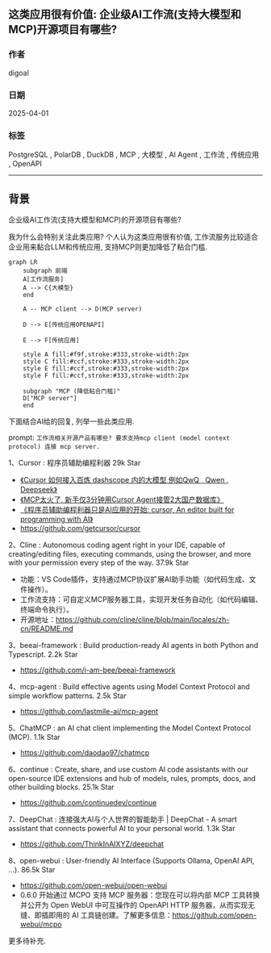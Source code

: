 ## 这类应用很有价值: 企业级AI工作流(支持大模型和MCP)开源项目有哪些?    
                
### 作者                
digoal                
                
### 日期                
2025-04-01               
                
### 标签                
PostgreSQL , PolarDB , DuckDB , MCP , 大模型 , AI Agent , 工作流 , 传统应用 , OpenAPI      
                
----                
                
## 背景    
企业级AI工作流(支持大模型和MCP)的开源项目有哪些?      
  
我为什么会特别关注此类应用? 个人认为这类应用很有价值, 工作流服务比较适合企业用来黏合LLM和传统应用, 支持MCP则更加降低了粘合门槛.    
  
```mermaid  
graph LR
    subgraph 前端
    A[工作流服务]
    A --> C{大模型}
    end

    A -- MCP client --> D(MCP server)

    D --> E[传统应用OPENAPI]

    E --> F[传统应用]

    style A fill:#f9f,stroke:#333,stroke-width:2px
    style C fill:#ccf,stroke:#333,stroke-width:2px
    style E fill:#ccf,stroke:#333,stroke-width:2px
    style F fill:#ccf,stroke:#333,stroke-width:2px

    subgraph "MCP (降低粘合门槛)"
    D["MCP server"]
    end
```  
  
下面结合AI给的回复, 列举一些此类应用.  
  
prompt: `工作流相关开源产品有哪些? 要求支持mcp client (model context protocol) 连接 mcp server.`     
  
  
1、Cursor : 程序员辅助编程利器 29k Star  
- [《Cursor 如何接入百炼 dashscope 内的大模型 例如QwQ , Qwen , Deepseek》](../202503/20250327_07.md)    
- [《MCP太火了, 新手仅3分钟用Cursor Agent接管2大国产数据库》](../202503/20250327_04.md)    
- [《程序员辅助编程利器只是AI应用的开始: cursor, An editor built for programming with AI》](../202303/20230320_01.md)    
- https://github.com/getcursor/cursor    
  
  
2、Cline : Autonomous coding agent right in your IDE, capable of creating/editing files, executing commands, using the browser, and more with your permission every step of the way. 37.9k Star   
- 功能：VS Code插件，支持通过MCP协议扩展AI助手功能（如代码生成、文件操作）。  
- 工作流支持：可自定义MCP服务器工具，实现开发任务自动化（如代码编辑、终端命令执行）。  
- 开源地址：https://github.com/cline/cline/blob/main/locales/zh-cn/README.md   
  
  
3、beeai-framework : Build production-ready AI agents in both Python and Typescript. 2.2k Star  
- https://github.com/i-am-bee/beeai-framework  
  
  
4、mcp-agent : Build effective agents using Model Context Protocol and simple workflow patterns. 2.5k Star  
- https://github.com/lastmile-ai/mcp-agent  
  
  
5、ChatMCP : an AI chat client implementing the Model Context Protocol (MCP). 1.1k Star  
- https://github.com/daodao97/chatmcp  
  
6、continue : Create, share, and use custom AI code assistants with our open-source IDE extensions and hub of models, rules, prompts, docs, and other building blocks. 25.1k Star   
- https://github.com/continuedev/continue  
  
  
7、DeepChat : 连接强大AI与个人世界的智能助手 | DeepChat - A smart assistant that connects powerful AI to your personal world. 1.3k Star  
- https://github.com/ThinkInAIXYZ/deepchat  
  
8、open-webui : User-friendly AI Interface (Supports Ollama, OpenAI API, ...). 86.5k Star  
- https://github.com/open-webui/open-webui   
- 0.6.0 开始通过 MCPO 支持 MCP 服务器：您现在可以将内部 MCP 工具转换并公开为 Open WebUI 中可互操作的 OpenAPI HTTP 服务器，从而实现无缝、即插即用的 AI 工具链创建。了解更多信息：https://github.com/open-webui/mcpo    
  
更多待补充.  
  
